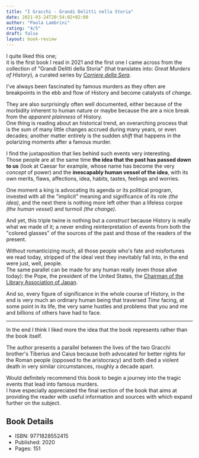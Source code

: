 ```yaml
---
title: "I Gracchi - Grandi Delitti nella Storia"
date: 2021-03-24T20:54:02+02:00
author: "Paola Lambrini"
rating: "4/5"
draft: false
layout: book-review
---
```


I quite liked this one;  
it is the first book I read in 2021 and the first one I came across from the
collection of "Grandi Delitti della Storia" (that translates into: *Great
Murders of History*), a curated series by *[Corriere della
Sera](https://en.wikipedia.org/wiki/Corriere_della_Sera)*.

I've always been fascinated by famous murders as they often are breakpoints in
the ebb and flow of History and become catalysts of *change*.

They are also surprisingly often well documented, either because of the
morbidity inherent to human nature or maybe because the are a nice break from
the *apparent plainness* of History.  
One thing is reading about an historical trend, an overarching process that is
the sum of many little changes accrued during many years, or even decades;
another matter entirely is the sudden *shift* that happens in the polarizing
moments after a famous murder.

I find the juxtaposition that lies behind such events very interesting.  
Those people are at the same time **the idea that the past has passed down to
us** (look at Caesar for example, whose name has become the very *concept* of
power) and the **inescapably human vessel of the idea**, with its own merits,
flaws, affections, idea, habits, tastes, feelings and worries.

One moment a king is advocating its agenda or its political program, invested
with all the "implicit" meaning and significance of its role *(the idea)*, and
the next there is nothing more left other than a lifeless corpse *(the human
vessel)* and turmoil *(the change)*.  

And yet, this triple twine is nothing but a *construct* because History is
really what we made of it; a never ending reinterpretation of events from both
the "colored glasses" of the sources of the past and those of the readers of
the present.

Without romanticizing much, all those people who's fate and misfortunes we read
today, stripped of the ideal vest they inevitably fall into, in the end were
just, well, people.  
The same parallel can be made for any human really (even those alive today):
the Pope, the president of the United States, the [Chairman of the Library
Association of Japan](http://www.jla.or.jp/portals/0/html/jla-e.html#jla).

And so, every figure of significance in the whole course of History, in the end
is very much an ordinary human being that traversed *Time* facing, at some
point in its life, the very same hustles and problems that you and me and
billions of others have had to face.

***

In the end I think I liked more the idea that the book represents rather than
the book itself.

The author presents a parallel between the lives of the two Gracchi brother's
Tiberius and Caius because both advocated for better rights for the Roman
people (opposed to the aristocracy) and both died a violent death in very
similar circumstances, roughly a decade apart.

Would definitely recommend this book to begin a journey into the tragic events
that lead into famous murders.  
I have especially appreciated the final section of the book that aims at
providing the reader with useful information and sources with which expand
further on the subject.

## Book Details
- ISBN: 9771828552415
- Published: 2020
- Pages: 151
